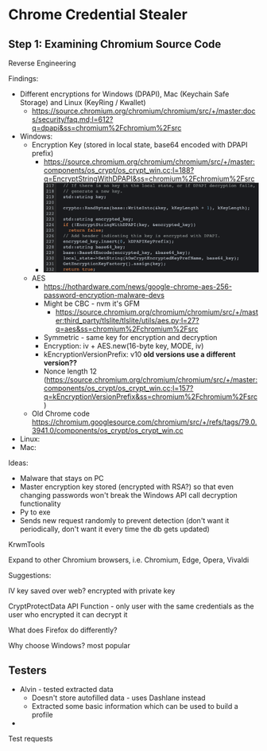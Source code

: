 # Chrome Credential Stealer

## Step 1: Examining Chromium Source Code







Reverse Engineering

Findings:

- Different encryptions for Windows (DPAPI), Mac (Keychain Safe Storage) and Linux (KeyRing / Kwallet)
  - https://source.chromium.org/chromium/chromium/src/+/master:docs/security/faq.md;l=612?q=dpapi&ss=chromium%2Fchromium%2Fsrc
- Windows:
  - Encryption Key (stored in local state, base64 encoded with DPAPI prefix)
    - https://source.chromium.org/chromium/chromium/src/+/master:components/os_crypt/os_crypt_win.cc;l=188?q=EncryptStringWithDPAPI&ss=chromium%2Fchromium%2Fsrc
    - ![image-20210322122307430](images/image-20210322122307430.png)
  - AES
    - https://hothardware.com/news/google-chrome-aes-256-password-encryption-malware-devs
    - Might be CBC - nvm it's GFM
      - https://source.chromium.org/chromium/chromium/src/+/master:third_party/tlslite/tlslite/utils/aes.py;l=27?q=aes&ss=chromium%2Fchromium%2Fsrc
    - Symmetric - same key for encryption and decryption
    - Encryption: iv + AES.new(16-byte key, MODE, iv)
    - kEncryptionVersionPrefix: v10 **old versions use a different version??**
    - Nonce length 12 (https://source.chromium.org/chromium/chromium/src/+/master:components/os_crypt/os_crypt_win.cc;l=157?q=kEncryptionVersionPrefix&ss=chromium%2Fchromium%2Fsrc)
  - Old Chrome code https://chromium.googlesource.com/chromium/src/+/refs/tags/79.0.3941.0/components/os_crypt/os_crypt_win.cc
- Linux:
- Mac:

Ideas:

- Malware that stays on PC
- Master encryption key stored (encrypted with RSA?) so that even changing passwords won't break the Windows API call decryption functionality
- Py to exe
- Sends new request randomly to prevent detection (don't want it periodically, don't want it every time the db gets updated)



KrwmTools

Expand to other Chromium browsers, i.e. Chromium, Edge, Opera, Vivaldi



Suggestions:

IV key saved over web? encrypted with private key

CryptProtectData API Function - only user with the same credentials as the user who encrypted it can decrypt it

What does Firefox do differently?



Why choose Windows? most popular





## Testers

- Alvin - tested extracted data
  - Doesn't store autofilled data - uses Dashlane instead
  - Extracted some basic information which can be used to build a profile
- 



Test requests



